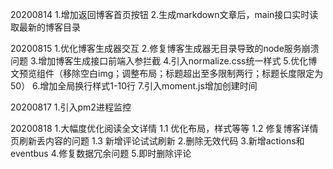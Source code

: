 20200814
1.增加返回博客首页按钮
2.生成markdown文章后，main接口实时读取最新的博客目录

20200815
1.优化博客生成器交互
2.修复博客生成器无目录导致的node服务崩溃问题
3.增加博客生成接口前端入参拦截
4.引入normalize.css统一样式
5.优化博文预览组件（移除空白img；调整布局；标题超出至多限制两行；标题长度限定为50）
6.增加全局换行样式1-10行
7.引入moment.js增加创建时间

20200817
1.引入pm2进程监控

20200818
1.大幅度优化阅读全文详情
    1.1 优化布局，样式等等
    1.2 修复博客详情页刷新丢内容的问题
    1.3 新增评论试试刷新
2.删除无效代码
3.新增actions和eventbus
4.修复数据冗余问题
5.即时删除评论